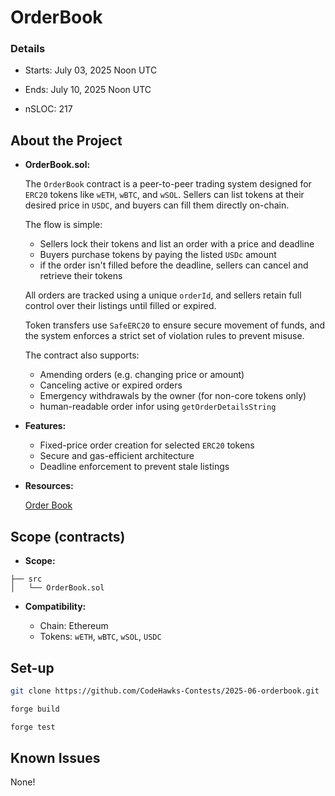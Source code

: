 # OrderBook

[//]: # (contest-details-open)

### Details

- Starts: July 03, 2025 Noon UTC
- Ends: July 10, 2025 Noon UTC

- nSLOC: 217

## About the Project

- **OrderBook.sol:**

  The `OrderBook` contract is a peer-to-peer trading system designed for `ERC20` tokens like `wETH`, `wBTC`, and `wSOL`. Sellers can list tokens at their desired price in `USDC`, and buyers can fill them directly on-chain.

  The flow is simple:

  - Sellers lock their tokens and list an order with a price and deadline
  - Buyers purchase tokens by paying the listed `USDc` amount
  - if the order isn't filled before the deadline, sellers can cancel and retrieve their tokens

  All orders are tracked using a unique `orderId`, and sellers retain full control over their listings until filled or expired.

  Token transfers use `SafeERC20` to ensure secure movement of funds, and the system enforces a strict set of violation rules to prevent misuse.

  The contract also supports:

  - Amending orders (e.g. changing price or amount)
  - Canceling active or expired orders
  - Emergency withdrawals by the owner (for non-core tokens only)
  - human-readable order infor using `getOrderDetailsString`

- **Features:**

  - Fixed-price order creation for selected `ERC20` tokens
  - Secure and gas-efficient architecture
  - Deadline enforcement to prevent stale listings

- **Resources:**

  [Order Book](https://www.investopedia.com/terms/o/order-book.asp)

[//]: # (contest-details-close)
[//]: # (scope-open)

## Scope (contracts)

- **Scope:**

```
├── src
│   └── OrderBook.sol
```

- **Compatibility:**

  - Chain: Ethereum
  - Tokens: `wETH`, `wBTC`, `wSOL`, `USDC`

[//]: # (scope-close)
[//]: # (getting-started-open)

## Set-up

```bash
git clone https://github.com/CodeHawks-Contests/2025-06-orderbook.git

forge build

forge test
```

[//]: # (getting-started-close)
[//]: # (known-issues-open)

## Known Issues

None!

[//]: # (known-issues-close)

